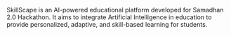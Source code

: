 SkillScape is an AI-powered educational platform developed for Samadhan 2.0 Hackathon.
It aims to integrate Artificial Intelligence in education to provide personalized, adaptive, and skill-based learning for students.

